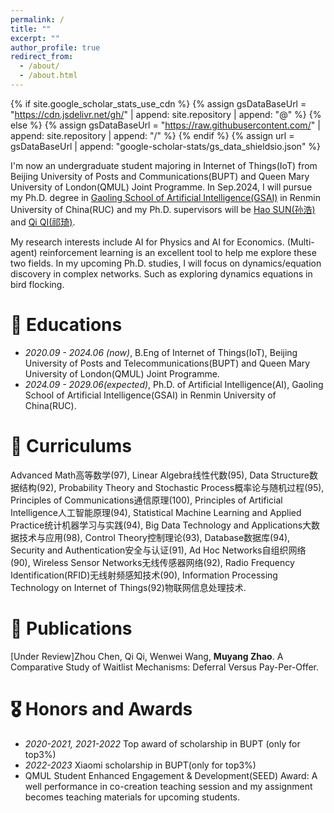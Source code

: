 ```yaml
---
permalink: /
title: ""
excerpt: ""
author_profile: true
redirect_from: 
  - /about/
  - /about.html
---
```


{% if site.google_scholar_stats_use_cdn %}
{% assign gsDataBaseUrl = "https://cdn.jsdelivr.net/gh/" | append: site.repository | append: "@" %}
{% else %}
{% assign gsDataBaseUrl = "https://raw.githubusercontent.com/" | append: site.repository | append: "/" %}
{% endif %}
{% assign url = gsDataBaseUrl | append: "google-scholar-stats/gs_data_shieldsio.json" %}

<span class='anchor' id='about-me'></span>

I'm now an undergraduate student majoring in Internet of Things(IoT) from Beijing University of Posts and Communications(BUPT) and Queen Mary University of London(QMUL) Joint Programme. In Sep.2024, I will pursue my Ph.D. degree in [Gaoling School of Artificial Intelligence(GSAI)](http://ai.ruc.edu.cn/) in Renmin University of China(RUC) and my Ph.D. supervisors will be [Hao SUN(孙浩)](https://gsai.ruc.edu.cn/haosun) and [Qi QI(祁琦)](https://gsai.ruc.edu.cn/qiqi).

My research interests include AI for Physics and AI for Economics. (Multi-agent) reinforcement learning is an excellent tool to help me explore these two fields. In my upcoming Ph.D. studies, I will focus on dynamics/equation discovery in complex networks. Such as exploring dynamics equations in bird flocking.


# 🏫 Educations
- *2020.09 - 2024.06 (now)*, B.Eng of Internet of Things(IoT), Beijing University of Posts and Telecommunications(BUPT) and Queen Mary University of London(QMUL) Joint Programme.
- *2024.09 - 2029.06(expected)*, Ph.D. of Artificial Intelligence(AI), Gaoling School of Artificial Intelligence(GSAI) in Renmin University of China(RUC).

# 📖 Curriculums
Advanced Math高等数学(97), Linear Algebra线性代数(95), Data Structure数据结构(92), Probability Theory and Stochastic Process概率论与随机过程(95), Principles of Communications通信原理(100), Principles of Artificial Intelligence人工智能原理(94), Statistical Machine Learning and Applied Practice统计机器学习与实践(94), Big Data Technology and Applications大数据技术与应用(98), Control Theory控制理论(93), Database数据库(94), Security and Authentication安全与认证(91), Ad Hoc Networks自组织网络(90), Wireless Sensor Networks无线传感器网络(92), Radio Frequency Identification(RFID)无线射频感知技术(90), Information Processing Technology on Internet of Things(92)物联网信息处理技术.

# 📝 Publications 
[Under Review]Zhou Chen, Qi Qi, Wenwei Wang, **Muyang Zhao**. A Comparative Study of Waitlist Mechanisms: Deferral Versus Pay-Per-Offer.


# 🎖 Honors and Awards
- *2020-2021, 2021-2022* Top award of scholarship in BUPT (only for top3%)
- *2022-2023* Xiaomi scholarship in BUPT(only for top3%) 
- QMUL Student Enhanced Engagement & Development(SEED) Award: A well performance in co-creation teaching session and my assignment becomes teaching materials for upcoming students.


